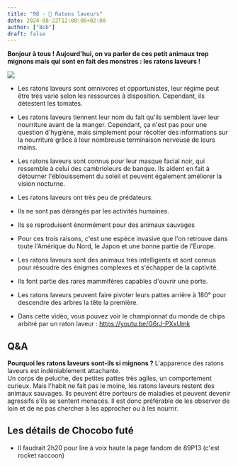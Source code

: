 ```yaml
---
title: "98 - 🦝 Ratons laveurs"
date: 2024-08-22T12:00:00+02:00
author: ["Bob"]
draft: false
---
```


**Bonjour à tous ! Aujourd'hui, on va parler de ces petit animaux trop mignons mais qui sont en fait des monstres : les ratons laveurs !**

![](/img/98.jpg)

- Les ratons laveurs sont omnivores et opportunistes, leur régime peut être très varié selon les ressources à disposition. Cependant, ils détestent les tomates.  

- Les ratons laveurs tiennent leur nom du fait qu'ils semblent laver leur nourriture avant de la manger. Cependant, ça n'est pas pour une question d'hygiène, mais simplement pour récolter des informations sur la nourriture grâce à leur nombreuse terminaison nerveuse de leurs mains.  

- Les ratons laveurs sont connus pour leur masque facial noir, qui ressemble à celui des cambrioleurs de banque. Ils aident en fait à détourner l'éblouissement du soleil et peuvent également améliorer la vision nocturne.

- Les ratons laveurs ont très peu de prédateurs.

- Ils ne sont pas dérangés par les activités humaines.

- Ils se reproduisent énormément pour des animaux sauvages

- Pour ces trois raisons, c'est une espèce invasive que l'on retrouve dans toute l'Amérique du Nord, le Japon et une bonne partie de l'Europe.

- Les ratons laveurs sont des animaux très intelligents et sont connus pour résoudre des énigmes complexes et s'échapper de la captivité.

- Ils font partie des rares mammifères capables d'ouvrir une porte.

- Les ratons laveurs peuvent faire pivoter leurs pattes arrière à 180° pour descendre des arbres la tête la première.

- Dans cette vidéo, vous pouvez voir le championnat du monde de chips arbitré par un raton laveur : https://youtu.be/G6rJ-PXxUmk

## Q&A

**Pourquoi les ratons laveurs sont-ils si mignons ?**
L'apparence des ratons laveurs est indéniablement attachante.  
Un corps de peluche, des petites pattes très agiles, un comportement curieux.
Mais l'habit ne fait pas le moine, les ratons laveurs restent des animaux sauvages. Ils peuvent être porteurs de maladies et peuvent devenir agressifs s'ils se sentent menacés. Il est donc préférable de les observer de loin et de ne pas chercher à les approcher ou à les nourrir.

## Les détails de Chocobo futé

- Il faudrait 2h20 pour lire à voix haute la page fandom de 89P13 (c'est rocket raccoon)
